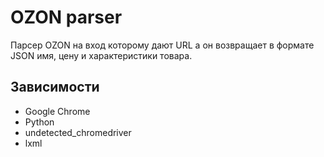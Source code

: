 # OZON parser
Парсер OZON на вход которому дают URL а он возвращает в формате JSON имя, цену и характеристики товара.
## Зависимости
* Google Chrome
* Python
* undetected_chromedriver
* lxml